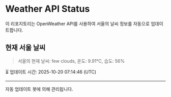 
# Weather API Status

이 리포지토리는 OpenWeather API를 사용하여 서울의 날씨 정보를 자동으로 업데이트합니다.

## 현재 서울 날씨
> 서울의 현재 날씨: few clouds, 온도: 9.91°C, 습도: 56%

⏳ 업데이트 시간: 2025-10-20 07:14:46 (UTC)

---
자동 업데이트 봇에 의해 관리됩니다.
